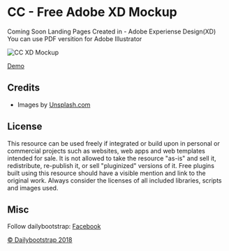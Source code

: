 # CC - Free Adobe XD Mockup

Coming Soon Landing Pages
Created in - Adobe Experiense Design(XD)
You can use PDF versition for Adobe Illustrator

![CC XD Mockup](dailybootstrap)

[Demo](https://dailybootstrap.github.io/quickcleaners/)

## Credits

- Images by [Unsplash.com](http://unsplash.com)

## License
This resource can be used freely if integrated or build upon in personal or commercial projects such as websites, web apps and web templates intended for sale. It is not allowed to take the resource "as-is" and sell it, redistribute, re-publish it, or sell "pluginized" versions of it. Free plugins built using this resource should have a visible mention and link to the original work. Always consider the licenses of all included libraries, scripts and images used.

## Misc

Follow dailybootstrap: [Facebook](https://www.facebook.com/dailybootstrap)


[© Dailybootstrap 2018](http://dailybootstrap.com/)





